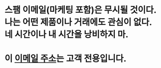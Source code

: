 # 스팸 이메일(마케팅 포함)은 무시될 것이다. 나는 어떤 제품이나 거래에도 관심이 없다. 네 시간이나 내 시간을 낭비하지 마.
# 이 [이메일 주소](mailto:castillos-02.sismica@icloud.com)는 고객 전용입니다.
